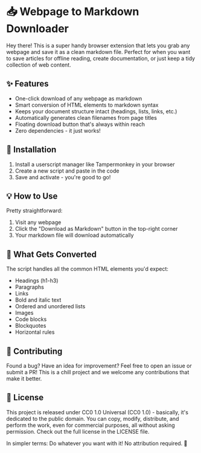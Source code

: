 # 📥 Webpage to Markdown Downloader

Hey there! This is a super handy browser extension that lets you grab any webpage and save it as a clean markdown file. Perfect for when you want to save articles for offline reading, create documentation, or just keep a tidy collection of web content.

## ✨ Features

- One-click download of any webpage as markdown
- Smart conversion of HTML elements to markdown syntax
- Keeps your document structure intact (headings, lists, links, etc.)
- Automatically generates clean filenames from page titles
- Floating download button that's always within reach
- Zero dependencies - it just works!

## 🚀 Installation

1. Install a userscript manager like Tampermonkey in your browser
2. Create a new script and paste in the code
3. Save and activate - you're good to go!

## 💡 How to Use

Pretty straightforward:
1. Visit any webpage
2. Click the "Download as Markdown" button in the top-right corner
3. Your markdown file will download automatically

## 🔧 What Gets Converted

The script handles all the common HTML elements you'd expect:
- Headings (h1-h3)
- Paragraphs
- Links
- Bold and italic text
- Ordered and unordered lists
- Images
- Code blocks
- Blockquotes
- Horizontal rules

## 🤝 Contributing

Found a bug? Have an idea for improvement? Feel free to open an issue or submit a PR! This is a chill project and we welcome any contributions that make it better.

## 📄 License

This project is released under CC0 1.0 Universal (CC0 1.0) - basically, it's dedicated to the public domain. You can copy, modify, distribute, and perform the work, even for commercial purposes, all without asking permission. Check out the full license in the LICENSE file.

In simpler terms: Do whatever you want with it! No attribution required. 🎉